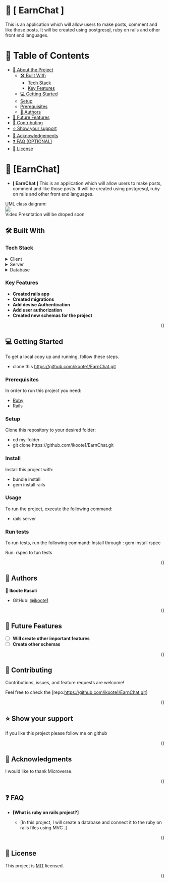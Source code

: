 # 📖 [ EarnChat ]
This is an application which will allow users to make posts, comment and like those posts. It will be created using postgresql, ruby on rails and other front end languages. 

# 📗 Table of Contents

- [📖 About the Project](#about-project)
  - [🛠 Built With](#built-with)
    - [Tech Stack](#tech-stack)
    - [Key Features](#key-features)
  - [💻 Getting Started](#getting-started)
  - [Setup](#setup)
  - [Prerequisites](#prerequisites)
  - [👥 Authors](#authors)
- [🔭 Future Features](#future-features)
- [🤝 Contributing](#contributing)
- [⭐️ Show your support](#support)
- [🙏 Acknowledgements](#acknowledgements)
- [❓ FAQ (OPTIONAL)](#faq)
- [📝 License](#license)

# 📖 [EarnChat] <a name="about-project"></a>

- **[ EarnChat ]**
This is an application which will allow users to make posts, comment and like those posts. It will be created using postgresql, ruby on rails and other front end languages. 

UML class daigram:
<br/>
<img src="EarnChat" width ="auto" height="auto" align="center">
<br/>
Video Presntation will be droped soon

## 🛠 Built With <a name="built-with"></a>

### Tech Stack <a name="tech-stack"></a>

<details>
  <summary>Client</summary>
  <ul>
    <li><a href=#>RUBY</a></li>
    <li><a href=#>RAILS</a></li>
  </ul>
</details>

<details>
  <summary>Server</summary>
  <ul>
    <li><a href=#>N/A</a></li>
  </ul>
</details>

<details>
<summary>Database</summary>
  <ul>
    <li><a href=#>Postgresql</a></li>
  </ul>
</details>

### Key Features <a name="key-features"></a>

- **Created rails app**
- **Created migrations**
- **Add devise Authentication**
- **Add user authorization**
- **Created new schemas for the project**

<p align="right">(<a href="#readme-top"></a>)</p>

## 💻 Getting Started <a name="getting-started"></a>

To get a local copy up and running, follow these steps.

- clone this https://github.com/ikoote1/EarnChat.git

### Prerequisites

In order to run this project you need:

<ul>
    <li><a href="https://www.ruby-lang.org/en/">Ruby</a></li>
    <li><a>Rails</a></li>
  </ul>
  
### Setup

Clone this repository to your desired folder:

<ul>
<li>cd my-folder</li>
<li>git clone https://github.com/ikoote1/EarnChat.git</li>
</ul>

### Install

Install this project with:

<ul>
<li>bundle install</li>
<li>gem install rails</li>
</ul>

### Usage

To run the project, execute the following command:

<ul>
<li>rails server</li>
</ul>

### Run tests

To run tests, run the following command: Install through : gem install rspec

Run: rspec to tun tests

<p align="right">(<a href="#readme-top"></a>)</p>

## 👥 Authors <a href="#authors"></a>

👤 **Ikoote Rasuli**

- GitHub: [@ikoote1](https://github.com/ikoote1)


<p align="right">(<a href="#readme-top"></a>)</p>

<!-- FUTURE FEATURES -->

## 🔭 Future Features <a name="future-features"></a>

- [ ] **Will create other important features**
- [ ] **Create other schemas**

<p align="right">(<a href="#readme-top"></a>)</p>

## 🤝 Contributing <a name="contributing"></a>

Contributions, issues, and feature requests are welcome!

Feel free to check the [repo:https://github.com/ikoote1/EarnChat.git]

<p align="right">(<a href="#readme-top"></a>)</p>

## ⭐️ Show your support <a name="support"></a>

If you like this project please follow me on github

<p align="right">(<a href="#readme-top"></a>)</p>

## 🙏 Acknowledgments <a name="acknowledgements"></a>

I would like to thank Microverse.

<p align="right">(<a href="#readme-top"></a>)</p>

## ❓ FAQ <a name="faq"></a>

- **[What is ruby on rails project?]**

  - [In this project, I will create a database and connect it to the ruby on rails files using MVC .]

<p align="right">(<a href="#readme-top"></a>)</p>

## 📝 License <a name="license"></a>

This project is [MIT](./LICENSE) licensed.

<p align="right">(<a href="#readme-top"></a>)</p>
